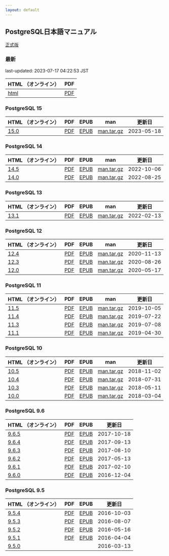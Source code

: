 ```yaml
---
layout: default
---
```

## PostgreSQL日本語マニュアル

[正式版](https://www.postgresql.jp/document/)

### 最新

last-updated: 2023-07-17 04:22:53 JST

| HTML （オンライン）           | PDF                        |
|:---------------------------|:-------------------:|
| [html](current/html) | [PDF](current/postgres-A4.pdf) |

### PostgreSQL 15

| HTML （オンライン）           | PDF                                           | EPUB                                         | man | 更新日     |
|:---------------------------|:---------------------------------------------:|:--------------------------------------------:|:---:|:----------:|
| [15.0](jpug-doc/15.0/html/) | [PDF](jpug-doc/15.0/postgresql-15.0-A4.pdf) | [EPUB](jpug-doc/15.0/postgresql-15.0.epub) | [man.tar.gz](jpug-doc/15.0/man.tar.gz) | 2023-05-18 |

### PostgreSQL 14

| HTML （オンライン）           | PDF                                           | EPUB                                         | man | 更新日     |
|:---------------------------|:---------------------------------------------:|:--------------------------------------------:|:---:|:----------:|
| [14.5](jpug-doc/14.5/html/) | [PDF](jpug-doc/14.5/postgresql-14.5-A4.pdf) | [EPUB](jpug-doc/14.5/postgresql-14.5.epub) | [man.tar.gz](jpug-doc/14.5/man.tar.gz) | 2022-10-06 |
| [14.0](jpug-doc/14.0/html/) | [PDF](jpug-doc/14.0/postgresql-14.0-A4.pdf) | [EPUB](jpug-doc/14.0/postgresql-14.0.epub) | [man.tar.gz](jpug-doc/14.0/man.tar.gz) | 2022-08-25 |

### PostgreSQL 13

| HTML （オンライン）           | PDF                                           | EPUB                                         | man | 更新日     |
|:---------------------------|:---------------------------------------------:|:--------------------------------------------:|:---:|:----------:|
| [13.1](jpug-doc/13.1/html/) | [PDF](jpug-doc/13.1/postgresql-13.1-A4.pdf) | [EPUB](jpug-doc/13.1/postgresql-13.1.epub) | [man.tar.gz](jpug-doc/13.1/man.tar.gz) | 2022-02-13 |

### PostgreSQL 12

| HTML （オンライン）           | PDF                                           | EPUB                                         | man | 更新日     |
|:---------------------------|:---------------------------------------------:|:--------------------------------------------:|:---:|:----------:|
| [12.4](jpug-doc/12.4/html/) | [PDF](jpug-doc/12.4/postgresql-12.4-A4.pdf) | [EPUB](jpug-doc/12.4/postgresql-12.4.epub) | [man.tar.gz](jpug-doc/12.4/man.tar.gz) | 2020-11-13 |
| [12.3](jpug-doc/12.3/html/) | [PDF](jpug-doc/12.3/postgresql-12.3-A4.pdf) | [EPUB](jpug-doc/12.3/postgresql-12.3.epub) | [man.tar.gz](jpug-doc/12.3/man.tar.gz) | 2020-08-26 |
| [12.0](jpug-doc/12.0/html/) | [PDF](jpug-doc/12.0/postgresql-12.0-A4.pdf) | [EPUB](jpug-doc/12.0/postgresql-12.0.epub) | [man.tar.gz](jpug-doc/12.0/man.tar.gz) | 2020-05-17 |

### PostgreSQL 11

| HTML （オンライン）           | PDF                                           | EPUB                                         | man | 更新日     |
|:---------------------------|:---------------------------------------------:|:--------------------------------------------:|:---:|:----------:|
| [11.5](jpug-doc/11.5/html/) | [PDF](jpug-doc/11.5/postgresql-11.5-A4.pdf) | [EPUB](jpug-doc/11.5/postgresql-11.5.epub) | [man.tar.gz](jpug-doc/11.5/man.tar.gz) | 2019-10-05 |
| [11.4](jpug-doc/11.4/html/) | [PDF](jpug-doc/11.4/postgresql-11.4-A4.pdf) | [EPUB](jpug-doc/11.4/postgresql-11.4.epub) | [man.tar.gz](jpug-doc/11.4/man.tar.gz) | 2019-07-22 |
| [11.3](jpug-doc/11.3/html/) | [PDF](jpug-doc/11.3/postgresql-11.3-A4.pdf) | [EPUB](jpug-doc/11.3/postgresql-11.3.epub) | [man.tar.gz](jpug-doc/11.3/man.tar.gz) | 2019-07-08 |
| [11.1](jpug-doc/11.1/html/) | [PDF](jpug-doc/11.1/postgresql-11.1-A4.pdf) | [EPUB](jpug-doc/11.1/postgresql-11.1.epub) | [man.tar.gz](jpug-doc/11.1/man.tar.gz) | 2019-04-30 |


### PostgreSQL 10

| HTML （オンライン）           | PDF                                           | EPUB                                         | man | 更新日     |
|:---------------------------|:---------------------------------------------:|:--------------------------------------------:|:---:|:----------:|
| [10.5](jpug-doc/10.5/html/) | [PDF](jpug-doc/10.5/postgresql-10.5-A4.pdf) | [EPUB](jpug-doc/10.5/postgresql-10.5.epub) | [man.tar.gz](jpug-doc/10.5/man.tar.gz) | 2018-11-02 |
| [10.4](jpug-doc/10.4/html/) | [PDF](jpug-doc/10.4/postgresql-10.4-A4.pdf) | [EPUB](jpug-doc/10.4/postgresql-10.4.epub) | [man.tar.gz](jpug-doc/10.4/man.tar.gz) | 2018-07-31 |
| [10.3](jpug-doc/10.3/html/) | [PDF](jpug-doc/10.3/postgresql-10.3-A4.pdf) | [EPUB](jpug-doc/10.3/postgresql-10.3.epub) | [man.tar.gz](jpug-doc/10.3/man.tar.gz) | 2018-05-11 |
| [10.0](jpug-doc/10.0/html/) | [PDF](jpug-doc/10.0/postgresql-10.0-A4.pdf) | [EPUB](jpug-doc/10.0/postgresql-10.0.epub) | [man.tar.gz](jpug-doc/10.0/man.tar.gz) | 2018-03-04 |

### PostgreSQL 9.6

| HTML （オンライン）           | PDF                                           | EPUB                                         | 更新日     |
|:------------------------------|:---------------------------------------------:|:--------------------------------------------:|:----------:|
| [9.6.5](jpug-doc/9.6.5/html/) | [PDF](jpug-doc/9.6.5/postgresql-9.6.5-A4.pdf) | [EPUB](jpug-doc/9.6.5/postgresql-9.6.5.epub) | 2017-10-18 |
| [9.6.4](jpug-doc/9.6.4/html/) | [PDF](jpug-doc/9.6.4/postgresql-9.6.4-A4.pdf) | [EPUB](jpug-doc/9.6.4/postgresql-9.6.4.epub) | 2017-09-13 |
| [9.6.3](jpug-doc/9.6.3/html/) | [PDF](jpug-doc/9.6.3/postgresql-9.6.3-A4.pdf) | [EPUB](jpug-doc/9.6.3/postgresql-9.6.3.epub) | 2017-08-10 |
| [9.6.2](jpug-doc/9.6.2/html/) | [PDF](jpug-doc/9.6.2/postgresql-9.6.2-A4.pdf) | [EPUB](jpug-doc/9.6.2/postgresql-9.6.2.epub) | 2017-05-13 |
| [9.6.1](jpug-doc/9.6.1/html/) | [PDF](jpug-doc/9.6.1/postgresql-9.6.1-A4.pdf) | [EPUB](jpug-doc/9.6.1/postgresql-9.6.1.epub) | 2017-02-10 |
| [9.6.0](jpug-doc/9.6.0/html/) | [PDF](jpug-doc/9.6.0/postgresql-9.6.0-A4.pdf) | [EPUB](jpug-doc/9.6.0/postgresql-9.6.0.epub) | 2016-12-04 |

### PostgreSQL 9.5

| HTML （オンライン）           | PDF                                           | EPUB                                         | 更新日     |
|:------------------------------|:---------------------------------------------:|:--------------------------------------------:|:----------:|
| [9.5.4](jpug-doc/9.5.4/html/) | [PDF](jpug-doc/9.5.4/postgresql-9.5.4-A4.pdf) | [EPUB](jpug-doc/9.5.4/postgresql-9.5.4.epub) | 2016-10-03 |
| [9.5.3](jpug-doc/9.5.3/html/) | [PDF](jpug-doc/9.5.3/postgresql-9.5.3-A4.pdf) | [EPUB](jpug-doc/9.5.3/postgresql-9.5.3.epub) | 2016-08-07 |
| [9.5.2](jpug-doc/9.5.2/html/) | [PDF](jpug-doc/9.5.2/postgresql-9.5.2-A4.pdf) | [EPUB](jpug-doc/9.5.2/postgresql-9.5.2.epub) | 2016-05-16 |
| [9.5.1](jpug-doc/9.5.1/html/) | [PDF](jpug-doc/9.5.1/postgresql-9.5.1-A4.pdf) | [EPUB](jpug-doc/9.5.1/postgresql-9.5.1.epub) | 2016-04-04 |
| [9.5.0](jpug-doc/9.5.0/html/) |                                               |                                              | 2016-03-13 |
